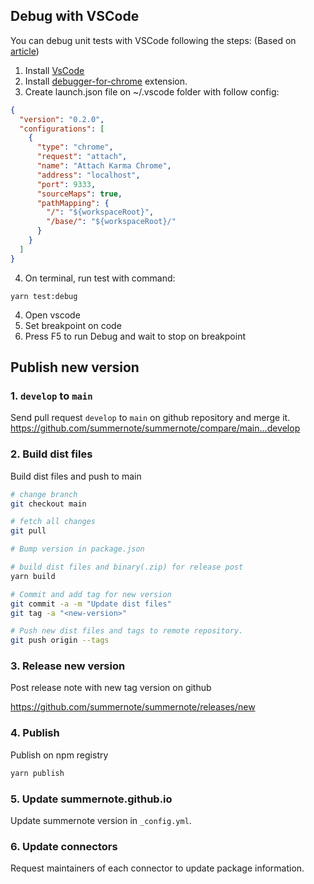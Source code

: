 ## Debug with VSCode

You can debug unit tests with VSCode following the steps:
(Based on [article](http://blog.mlewandowski.com/Debugging-Karma-tests-with-VSCode.html))

1. Install [VsCode](https://code.visualstudio.com/docs/setup/setup-overview)
2. Install [debugger-for-chrome](https://marketplace.visualstudio.com/items?itemName=msjsdiag.debugger-for-chrome) extension.
3. Create launch.json file on ~/.vscode folder with follow config:

```json
{
  "version": "0.2.0",
  "configurations": [
    {
      "type": "chrome",
      "request": "attach",
      "name": "Attach Karma Chrome",
      "address": "localhost",
      "port": 9333,
      "sourceMaps": true,
      "pathMapping": {
        "/": "${workspaceRoot}",
        "/base/": "${workspaceRoot}/"
      }
    }
  ]
}
```

4. On terminal, run test with command:

```
yarn test:debug
```

4. Open vscode
5. Set breakpoint on code
6. Press F5 to run Debug and wait to stop on breakpoint

## Publish new version

### 1. `develop` to `main`

Send pull request `develop` to `main` on github repository and merge it.
https://github.com/summernote/summernote/compare/main...develop

### 2. Build dist files

Build dist files and push to main

```bash
# change branch
git checkout main

# fetch all changes
git pull

# Bump version in package.json

# build dist files and binary(.zip) for release post
yarn build

# Commit and add tag for new version
git commit -a -m "Update dist files"
git tag -a "<new-version>"

# Push new dist files and tags to remote repository.
git push origin --tags
```

### 3. Release new version

Post release note with new tag version on github

https://github.com/summernote/summernote/releases/new

### 4. Publish

Publish on npm registry

```bash
yarn publish
```

### 5. Update summernote.github.io

Update summernote version in `_config.yml`.

### 6. Update connectors

Request maintainers of each connector to update package information.

